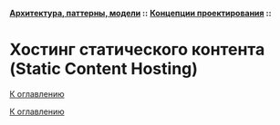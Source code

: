 **[Архитектура, паттерны, модели](../../README.md#patterns) ::** 
**[Концепции проектирования](../../README.md#patterns-concepts) ::**
# Хостинг статического контента (Static Content Hosting)

<!--

-->

[К оглавлению](../../README.md#patterns-concepts)



[К оглавлению](../../README.md#patterns-concepts)
